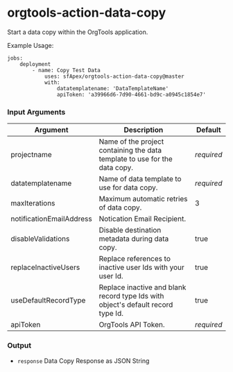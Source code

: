 # orgtools-action-data-copy

Start a data copy within the OrgTools application.

Example Usage:
```
jobs:
    deployment
        - name: Copy Test Data
            uses: sfApex/orgtools-action-data-copy@master
            with:
                datatemplatename: 'DataTemplateName'
                apiToken: 'a39966d6-7d90-4661-bd9c-a0945c1854e7'
```

### Input Arguments

|Argument|  Description  |  Default  |
|--------|---------------|-----------|
|projectname     | Name of the project containing the data template to use for the data copy.   | _required_ |
|datatemplatename     | Name of data template to use for data copy.   | _required_ |
|maxIterations  | Maximum automatic retries of data copy.| 3 |
|notificationEmailAddress  | Notication Email Recipient.||
|disableValidations    | Disable destination metadata during data copy. | true |
|replaceInactiveUsers| Replace references to inactive user Ids with your user Id. | true |
|useDefaultRecordType| Replace inactive and blank record type Ids with object's default record type Id. | true |
|apiToken| OrgTools API Token. | _required_ |

### Output

- `response` Data Copy Response as JSON String
